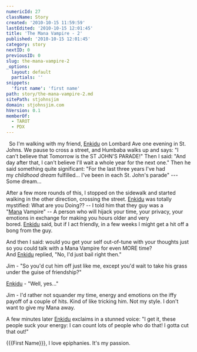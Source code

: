 ```yaml
---
numericId: 27
className: Story
created: '2010-10-15 11:59:59'
lastEdited: '2010-10-15 12:01:45'
title: 'The Mana Vampire - 2'
published: '2010-10-15 12:01:45'
category: story
nextID: 0
previousID: 0
slug: the-mana-vampire-2
_options:
  layout: default
  partials: ''
snippets:
  'first name': 'first name'
path: story/the-mana-vampire-2.md
sitePath: stjohnsjim
domain: stjohnsjim.com
hVersion: 0.1
memberOf:
  - TAROT
  - PDX
---
```


&nbsp; So I'm walking with my friend,&nbsp;[Enkidu][0]&nbsp;on Lombard Ave one evening in St. Johns. We pause to cross a street, and Humbaba walks up and says: &quot;I can't believe that Tomorrow is the ST JOHN'S PARADE!&quot; Then I said: &quot;And day after that, I can't believe I'll wait a whole year for the next one.&quot; Then he said something quite significant: &quot;For the last three years I've had my&nbsp;_childhood dream_&nbsp;fulfilled... I've been in each St. John's parade&quot; --- Some dream...

After a few more rounds of this, I stopped on the sidewalk and started walking in the other direction, crossing the street.&nbsp;[Enkidu][0]&nbsp;was totally mystified: What are you Doing?? -- I told him that they guy was a &quot;[Mana][1]&nbsp;Vampire&quot; -- A person who will hijack your time, your privacy, your emotions in exchange for making you hours older and very bored.&nbsp;[Enkidu][0]&nbsp;said, but if I act friendly, in a few weeks I might get a hit off a bong from the guy.

And then I said: would you get your self out-of-tune with your thoughts just so you could talk with a Mana Vampire for even MORE time? And&nbsp;[Enkidu][0]&nbsp;replied, &quot;No, I'd just bail right then.&quot;

Jim - &quot;So you'd cut him off just like me, except you'd wait to take his grass under the guise of friendship?&quot;

[Enkidu][0]&nbsp;- &quot;Well, yes...&quot;

Jim - I'd rather not squander my time, energy and emotions on the iffy payoff of a couple of hits. Kind of like tricking him. Not my style. I don't want to give my Mana away.

A few minutes later&nbsp;[Enkidu][0]&nbsp;exclaims in a stunned voice: &quot;I get it, these people suck your energy: I can count lots of people who do that! I gotta cut that out!&quot;

{{{First Name}}}, I love epiphanies. It's my passion.

[0]: http://en.wikipedia.org/wiki/Enkidu
[1]: http://en.wikipedia.org/wiki/Mana
